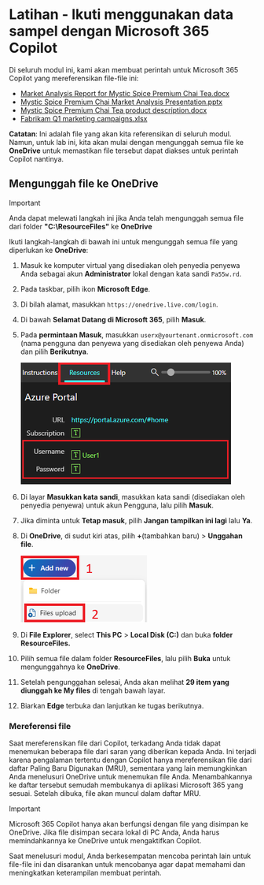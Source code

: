 # Latihan - Ikuti menggunakan data sampel dengan Microsoft 365 Copilot

Di seluruh modul ini, kami akan membuat perintah untuk Microsoft 365 Copilot yang mereferensikan file-file ini:

- [Market Analysis Report for Mystic Spice Premium Chai Tea.docx](https://go.microsoft.com/fwlink/?linkid=2268826)
- [Mystic Spice Premium Chai Market Analysis Presentation.pptx](https://go.microsoft.com/fwlink/?linkid=2268768)
- [Mystic Spice Premium Chai Tea product description.docx](https://go.microsoft.com/fwlink/?linkid=2268929)
- [Fabrikam Q1 marketing campaigns.xlsx](https://go.microsoft.com/fwlink/?linkid=2269124)

**Catatan**: Ini adalah file yang akan kita referensikan di seluruh modul. Namun, untuk lab ini, kita akan mulai dengan mengunggah semua file ke **OneDrive** untuk memastikan file tersebut dapat diakses untuk perintah Copilot nantinya.

## Mengunggah file ke OneDrive

> [!IMPORTANT]
> Anda dapat melewati langkah ini jika Anda telah mengunggah semua file dari folder **"C:\ResourceFiles"** ke **OneDrive** 

Ikuti langkah-langkah di bawah ini untuk mengunggah semua file yang diperlukan ke **OneDrive**:

1. Masuk ke komputer virtual yang disediakan oleh penyedia penyewa Anda sebagai akun **Administrator** lokal dengan kata sandi `Pa55w.rd`.
2. Pada taskbar, pilih ikon **Microsoft Edge**.
3. Di bilah alamat, masukkan `https://onedrive.live.com/login`.
4. Di bawah **Selamat Datang di Microsoft 365**, pilih **Masuk**.
5. Pada **permintaan Masuk**, masukkan `userx@yourtenant.onmicrosoft.com` (nama pengguna dan penyewa yang disediakan oleh penyewa Anda) dan pilih **Berikutnya**.

    [![Tangkap layar panel sumber daya ](../media/lab_resources_password.png)](../media/lab_resources_password.png#lightbox)

6. Di layar **Masukkan kata sandi**, masukkan kata sandi (disediakan oleh penyedia penyewa) untuk akun Pengguna, lalu pilih **Masuk**.
7. Jika diminta untuk **Tetap masuk**, pilih **Jangan tampilkan ini lagi** lalu **Ya**.
8. Di **OneDrive**, di sudut kiri atas, pilih **+**(tambahkan baru) > **Unggahan file**.

    [![Tangkapan layar tambahkan file baru](../media/add_new.png)](../media/add_new.png#lightbox)

9. Di **File Explorer**, select **This PC** > **Local Disk (C:)** dan buka **folder ResourceFiles.**
10. Pilih semua file dalam folder **ResourceFiles**, lalu pilih **Buka** untuk mengunggahnya ke **OneDrive**.
11. Setelah pengunggahan selesai, Anda akan melihat **29 item yang diunggah ke My files** di tengah bawah layar.
12. Biarkan **Edge** terbuka dan lanjutkan ke tugas berikutnya.

### Mereferensi file

Saat mereferensikan file dari Copilot, terkadang Anda tidak dapat menemukan beberapa file dari saran yang diberikan kepada Anda. Ini terjadi karena pengalaman tertentu dengan Copilot hanya mereferensikan file dari daftar Paling Baru Digunakan (MRU), sementara yang lain memungkinkan Anda menelusuri OneDrive untuk menemukan file Anda. Menambahkannya ke daftar tersebut semudah membukanya di aplikasi Microsoft 365 yang sesuai.  Setelah dibuka, file akan muncul dalam daftar MRU.

> [!IMPORTANT]
> Microsoft 365 Copilot hanya akan berfungsi dengan file yang disimpan ke OneDrive. Jika file disimpan secara lokal di PC Anda, Anda harus memindahkannya ke OneDrive untuk mengaktifkan Copilot.

Saat menelusuri modul, Anda berkesempatan mencoba perintah lain untuk file-file ini dan disarankan untuk mencobanya agar dapat memahami dan meningkatkan keterampilan membuat perintah.
